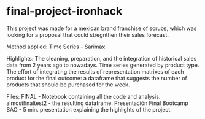 # final-project-ironhack

This project was made for a mexican brand franchise of scrubs, which was looking for a proposal that could stregnthen their sales forecast.

Method applied:
Time Series - Sarimax

Highlights:
The cleaning, preparation, and the integration of historical sales data from 2 years ago to nowadays.
Time series generated by product type.
The effort of integrating the results of representation matrixes of each product for the final outcome: a dataframe that suggests the number of products that should be purchased for the week.

Files:
FINAL - Notebook containing all the code and analysis.
almostfinaltest2 - the resulting dataframe.
Presentación Final Bootcamp SAO - 5 min. presentation explaining the highlights of the project.